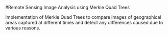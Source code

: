 #Remote Sensing Image Analysis using Merkle Quad Trees

Implementation of Merkle Quad Trees to compare images of geographical areas captured at different times and detect any differences caused due to various reasons.
